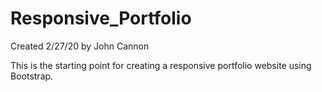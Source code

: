 # Responsive_Portfolio
Created 2/27/20 by John Cannon

This is the starting point for creating a responsive portfolio website using Bootstrap.